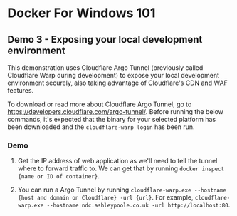 # Docker For Windows 101

## Demo 3 - Exposing your local development environment

This demonstration uses Cloudflare Argo Tunnel (previously called Cloudflare Warp during development) to expose your local development environment securely, also taking advantage of Cloudflare's CDN and WAF features.

To download or read more about Cloudflare Argo Tunnel, go to https://developers.cloudflare.com/argo-tunnel/. Before running the below commands, it's expected that the binary for your selected platform has been downloaded and the `cloudflare-warp login` has been run.

### Demo

1) Get the IP address of web application as we'll need to tell the tunnel where to forward traffic to. We can get that by running `docker inspect {name or ID of container}`.

2) You can run a Argo Tunnel by running `cloudflare-warp.exe --hostname {host and domain on Cloudflare} -url {url}`. For example, `cloudflare-warp.exe --hostname ndc.ashleypoole.co.uk -url http://localhost:80`.
